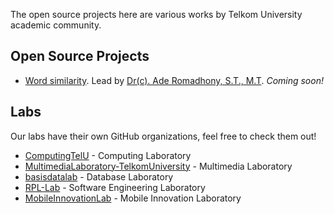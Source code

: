 The open source projects here are various works by Telkom University academic community.

## Open Source Projects

* [Word similarity](#). Lead by [Dr(c). Ade Romadhony, S.T., M.T](https://github.com/aromadhony). _Coming soon!_

## Labs

Our labs have their own GitHub organizations, feel free to check them out!

* [ComputingTelU](https://github.com/ComputingTelU) - Computing Laboratory
* [MultimediaLaboratory-TelkomUniversity](https://github.com/MultimediaLaboratory-TelkomUniversity) - Multimedia Laboratory
* [basisdatalab](https://github.com/basisdatalab) - Database Laboratory
* [RPL-Lab](https://github.com/f201) - Software Engineering Laboratory
* [MobileInnovationLab](https://github.com/MobileInnovationLab) - Mobile Innovation Laboratory
